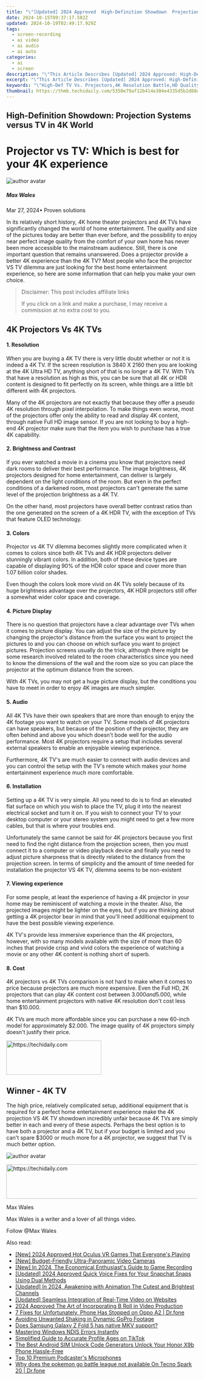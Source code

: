 ```yaml
---
title: "\"[Updated] 2024 Approved  High-Definition Showdown  Projection Systems versus TV in 4K World\""
date: 2024-10-15T09:37:17.582Z
updated: 2024-10-19T02:49:17.929Z
tags: 
  - screen-recording
  - ai video
  - ai audio
  - ai auto
categories: 
  - ai
  - screen
description: "\"This Article Describes [Updated] 2024 Approved: High-Definition Showdown: Projection Systems versus TV in 4K World\""
excerpt: "\"This Article Describes [Updated] 2024 Approved: High-Definition Showdown: Projection Systems versus TV in 4K World\""
keywords: "\"High-Def TV Vs. Projectors,4K Resolution Battle,HD Quality Comparison,4K Projection Vs. Screen,Ultra-HD Display Showdown,4K Content Experience,NextGen Visual Systems\""
thumbnail: https://thmb.techidaily.com/5350e79af12b414e304e4335d5b2d88e62b5e0973ecd1f3c8cd4da92e1845552.jpeg
---
```


## High-Definition Showdown: Projection Systems versus TV in 4K World

# Projector vs TV: Which is best for your 4K experience

![author avatar](https://images.wondershare.com/filmora/article-images/max-wales-author.jpg)

##### Max Wales

 Mar 27, 2024• Proven solutions

 In its relatively short history, 4K home theater projectors and 4K TVs have significantly changed the world of home entertainment. The quality and size of the pictures today are better than ever before, and the possibility to enjoy near perfect image quality from the comfort of your own home has never been more accessible to the mainstream audience. Still, there is one important question that remains unanswered. Does a projector provide a better 4K experience than the 4K TV? Most people who face the projector VS TV dilemma are just looking for the best home entertainment experience, so here are some information that can help you make your own choice.

>  Disclaimer: This post includes affiliate links
>
>  If you click on a link and make a purchase, I may receive a commission at no extra cost to you.
>

## 4K Projectors Vs 4K TVs

#### 1\.  Resolution

 When you are buying a 4K TV there is very little doubt whether or not it is indeed a 4K TV. If the screen resolution is 3840 X 2160 then you are looking at the 4K Ultra HD TV, anything short of that is no longer a 4K TV. With TVs that have a resolution as high as this, you can be sure that all 4K or HDR content is designed to fit perfectly on its screen, while things are a little bit different with 4K projectors.

 Many of the 4K projectors are not exactly that because they offer a pseudo 4K resolution through pixel interpolation. To make things even worse, most of the projectors offer only the ability to read and display 4K content, through native Full HD image sensor. If you are not looking to buy a high-end 4K projector make sure that the item you wish to purchase has a true 4K capability.

#### 2\.  Brightness and Contrast

 If you ever watched a movie in a cinema you know that projectors need dark rooms to deliver their best performance. The image brightness, 4K projectors designed for home entertainment, can deliver is largely dependent on the light conditions of the room. But even in the perfect conditions of a darkened room, most projectors can't generate the same level of the projection brightness as a 4K TV.

 On the other hand, most projectors have overall better contrast ratios than the one generated on the screen of a 4K HDR TV, with the exception of TVs that feature OLED technology.

#### 3\.  Colors

 Projector vs 4K TV dilemma becomes slightly more complicated when it comes to colors since both 4K TVs and 4K HDR projectors deliver stunningly vibrant colors. In addition, both of these device types are capable of displaying 90% of the HDR color space and cover more than 1.07 billion color shades.

 Even though the colors look more vivid on 4K TVs solely because of its huge brightness advantage over the projectors, 4K HDR projectors still offer a somewhat wider color space and coverage.

#### 4\.  Picture Display

 There is no question that projectors have a clear advantage over TVs when it comes to picture display. You can adjust the size of the picture by changing the projector's distance from the surface you want to project the pictures to and you can choose on which surface you want to project pictures. Projection screens usually do the trick, although there might be some research involved related to the room characteristics since you need to know the dimensions of the wall and the room size so you can place the projector at the optimum distance from the screen.

 With 4K TVs, you may not get a huge picture display, but the conditions you have to meet in order to enjoy 4K images are much simpler.

#### 5\.  Audio

 All 4K TVs have their own speakers that are more than enough to enjoy the 4K footage you want to watch on your TV. Some models of 4K projectors can have speakers, but because of the position of the projector, they are often behind and above you which doesn't bode well for the audio performance. Most 4K projectors require a setup that includes several external speakers to enable an enjoyable viewing experience.

 Furthermore, 4K TV's are much easier to connect with audio devices and you can control the setup with the TV's remote which makes your home entertainment experience much more comfortable.

#### 6\.  Installation

 Setting up a 4K TV is very simple. All you need to do is to find an elevated flat surface on which you wish to place the TV, plug it into the nearest electrical socket and turn it on. If you wish to connect your TV to your desktop computer or your stereo system you might need to get a few more cables, but that is where your troubles end.

 Unfortunately the same cannot be said for 4K projectors because you first need to find the right distance from the projection screen, then you must connect it to a computer or video playback device and finally you need to adjust picture sharpness that is directly related to the distance from the projection screen. In terms of simplicity and the amount of time needed for installation the projector VS 4K TV, dilemma seems to be non-existent

#### 7\.  Viewing experience

 For some people, at least the experience of having a 4K projector in your home may be reminiscent of watching a movie in the theater. Also, the projected images might be lighter on the eyes, but if you are thinking about getting a 4K projector bear in mind that you'll need additional equipment to have the best possible viewing experience.

 4K TV's provide less immersive experience than the 4K projectors, however, with so many models available with the size of more than 60 inches that provide crisp and vivid colors the experience of watching a movie or any other 4K content is nothing short of superb.

#### 8\.  Cost

 4K projectors vs 4K TVs comparison is not hard to make when it comes to price because projectors are much more expensive. Even the Full HD, 2K projectors that can play 4K content cost between $3.000 and 5.000$, while home entertainment projectors with native 4K resolution don't cost less than $10.000.

 4K TVs are much more affordable since you can purchase a new 60-inch model for approximately $2.000\. The image quality of 4K projectors simply doesn't justify their price.

<!-- affiliate ads begin -->
<a href="https://aligracehair.sjv.io/c/5597632/2135354/19272" target="_top" id="2135354">
  <img src="//a.impactradius-go.com/display-ad/19272-2135354" border="0" alt="https://techidaily.com" width="250" height="90"/>
</a>
<img height="0" width="0" src="https://aligracehair.sjv.io/i/5597632/2135354/19272" style="position:absolute;visibility:hidden;" border="0" />
<!-- affiliate ads end -->

## Winner - 4K TV

 The high price, relatively complicated setup, additional equipment that is required for a perfect home entertainment experience make the 4K projection VS 4K TV showdown incredibly unfair because 4K TVs are simply better in each and every of these aspects. Perhaps the best option is to have both a projector and a 4K TV, but if your budget is limited and you can't spare $3000 or much more for a 4K projector, we suggest that TV is much better option.

![author avatar](https://images.wondershare.com/filmora/article-images/max-wales-author.jpg)

<!-- affiliate ads begin -->
<a href="https://aligracehair.sjv.io/c/5597632/1880976/19272" target="_top" id="1880976">
  <img src="//a.impactradius-go.com/display-ad/19272-1880976" border="0" alt="https://techidaily.com" width="728" height="90"/>
</a>
<img height="0" width="0" src="https://aligracehair.sjv.io/i/5597632/1880976/19272" style="position:absolute;visibility:hidden;" border="0" />
<!-- affiliate ads end -->

Max Wales

Max Wales is a writer and a lover of all things video.

Follow @Max Wales


<ins class="adsbygoogle"
     style="display:block"
     data-ad-format="autorelaxed"
     data-ad-client="ca-pub-7571918770474297"
     data-ad-slot="1223367746"></ins>



<ins class="adsbygoogle"
     style="display:block"
     data-ad-client="ca-pub-7571918770474297"
     data-ad-slot="8358498916"
     data-ad-format="auto"
     data-full-width-responsive="true"></ins>


<span class="atpl-alsoreadstyle">Also read:</span>
<div><ul>
<li><a href="https://article-tips.techidaily.com/new-2024-approved-hot-oculus-vr-games-that-everyones-playing/"><u>[New] 2024 Approved Hot Oculus VR Games That Everyone's Playing</u></a></li>
<li><a href="https://article-tips.techidaily.com/new-budget-friendly-ultra-panoramic-video-cameras/"><u>[New] Budget-Friendly Ultra-Panoramic Video Cameras</u></a></li>
<li><a href="https://article-tips.techidaily.com/new-in-2024-the-economical-enthusiasts-guide-to-game-recording/"><u>[New] In 2024, The Economical Enthusiast's Guide to Game Recording</u></a></li>
<li><a href="https://snapchat-videos.techidaily.com/updated-2024-approved-quick-voice-fixes-for-your-snapchat-snaps-using-dual-methods/"><u>[Updated] 2024 Approved Quick Voice Fixes for Your Snapchat Snaps Using Dual Methods</u></a></li>
<li><a href="https://facebook-video-share.techidaily.com/updated-in-2024-awakening-with-animation-the-cutest-and-brightest-channels/"><u>[Updated] In 2024, Awakening with Animation The Cutest and Brightest Channels</u></a></li>
<li><a href="https://facebook-videos.techidaily.com/updated-seamless-integration-of-real-time-video-on-websites/"><u>[Updated] Seamless Integration of Real-Time Video on Websites</u></a></li>
<li><a href="https://article-tips.techidaily.com/2024-approved-the-art-of-incorporating-b-roll-in-video-production/"><u>2024 Approved The Art of Incorporating B Roll in Video Production</u></a></li>
<li><a href="https://howto.techidaily.com/7-fixes-for-unfortunately-phone-has-stopped-on-oppo-a2-drfone-by-drfone-fix-android-problems-fix-android-problems/"><u>7 Fixes for Unfortunately, Phone Has Stopped on Oppo A2 | Dr.fone</u></a></li>
<li><a href="https://article-tips.techidaily.com/avoiding-unwanted-shaking-in-dynamic-gopro-footage/"><u>Avoiding Unwanted Shaking in Dynamic GoPro Footage</u></a></li>
<li><a href="https://phone-solutions.techidaily.com/does-samsung-galaxy-z-fold-5-has-native-mkv-support-by-aiseesoft-video-converter-play-mkv-on-android/"><u>Does Samsung Galaxy Z Fold 5 has native MKV support?</u></a></li>
<li><a href="https://driver-error.techidaily.com/mastering-windows-ndis-errors-instantly/"><u>Mastering Windows NDIS Errors Instantly</u></a></li>
<li><a href="https://article-tips.techidaily.com/simplified-guide-to-accurate-profile-ages-on-tiktok/"><u>Simplified Guide to Accurate Profile Ages on TikTok</u></a></li>
<li><a href="https://sim-unlock.techidaily.com/the-best-android-sim-unlock-code-generators-unlock-your-honor-x9b-phone-hassle-free-by-drfone-android/"><u>The Best Android SIM Unlock Code Generators Unlock Your Honor X9b Phone Hassle-Free</u></a></li>
<li><a href="https://article-tips.techidaily.com/top-10-premium-podcasters-microphones/"><u>Top 10 Premium Podcaster's Microphones</u></a></li>
<li><a href="https://pokemon-go-android.techidaily.com/why-does-the-pokemon-go-battle-league-not-available-on-tecno-spark-20-drfone-by-drfone-virtual-android/"><u>Why does the pokemon go battle league not available On Tecno Spark 20 | Dr.fone</u></a></li>
</ul></div>

